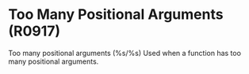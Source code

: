 # Too Many Positional Arguments (R0917)

Too many positional arguments (%s/%s) Used when a function has too many
positional arguments.
